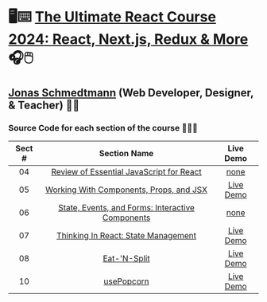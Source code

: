 # 🖥️⌨️ [The Ultimate React Course 2024: React, Next.js, Redux & More](https://www.udemy.com/course/the-ultimate-react-course) 🎧🖱️

## [Jonas Schmedtmann](https://www.udemy.com/user/jonasschmedtmann) (Web Developer, Designer, & Teacher) 👨‍🏫

### Source Code for each section of the course 👨🏽‍💻

| Sect # |                                                        Section Name                                                        |                       Live Demo                        |
| :----: | :------------------------------------------------------------------------------------------------------------------------: | :----------------------------------------------------: |
|   04   |   [Review of Essential JavaScript for React](https://github.com/ajfm88/rts/tree/main/ultimate-react-course/02-JS-review)   |               [none](https://bongo.cat)                |
|   05   |   [Working With Components, Props, and JSX](https://github.com/ajfm88/rts/tree/main/ultimate-react-course/03-pizza-menu)   | [Live Demo](https://fast-react-pizza-menu.netlify.app) |
|   06   | [State, Events, and Forms: Interactive Components](https://github.com/ajfm88/rts/tree/main/ultimate-react-course/04-steps) |               [none](https://bongo.cat)                |
|   07   |    [Thinking In React: State Management](https://github.com/ajfm88/rts/tree/main/ultimate-react-course/05-travel-list)     |   [Live Demo](https://travel-list-jonas.netlify.app)   |
|   08   |                [Eat-'N-Split](https://github.com/ajfm88/rts/tree/main/ultimate-react-course/06-eat-n-split)                |      [Live Demo](https://eat-n-split.netlify.app)      |
|   10   |                 [usePopcorn](https://github.com/ajfm88/rts/tree/main/ultimate-react-course/07-usepopcorn)                  |                     [Live Demo]()                      |
